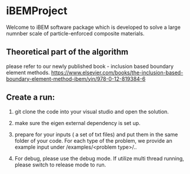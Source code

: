 # iBEMProject

Welcome to iBEM software package which is developed to solve a large numnber scale of particle-enforced composite materials.

## Theoretical part of the algorithm 

please refer to our newly published book - inclusion based boundary element methods.
https://www.elsevier.com/books/the-inclusion-based-boundary-element-method-ibem/yin/978-0-12-819384-6

## Create a run:

1. git clone the code into your visual studio and open the solution.

2. make sure the eigen external dependency is set up.

3. prepare for your inputs ( a set of txt files) and put them in the same folder of your code. For each type of the problem, we provide an example input under /examples/\<problem type\>/..

4. For debug, please use the debug mode. If utilize multi thread running, please switch to release mode to run.
